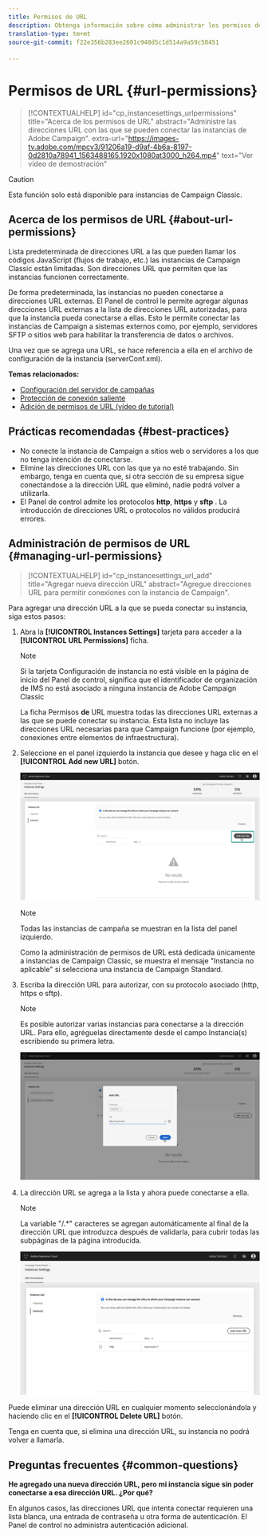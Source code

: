 ```yaml
---
title: Permisos de URL
description: Obtenga información sobre cómo administrar los permisos de URL en el Panel de control
translation-type: tm+mt
source-git-commit: f22e356b283ee2601c948d5c1d514a9a59c58451

---
```



# Permisos de URL {#url-permissions}

>[!CONTEXTUALHELP]
>id=&quot;cp_instancesettings_urlpermissions&quot;
>title=&quot;Acerca de los permisos de URL&quot;
>abstract=&quot;Administre las direcciones URL con las que se pueden conectar las instancias de Adobe Campaign&quot;.
>extra-url=&quot;https://images-tv.adobe.com/mpcv3/91206a19-d9af-4b6a-8197-0d2810a78941_1563488165.1920x1080at3000_h264.mp4&quot; text=&quot;Ver vídeo de demostración&quot;

>[!CAUTION]
>
>Esta función solo está disponible para instancias de Campaign Classic.

## Acerca de los permisos de URL {#about-url-permissions}

Lista predeterminada de direcciones URL a las que pueden llamar los códigos JavaScript (flujos de trabajo, etc.) las instancias de Campaign Classic están limitadas. Son direcciones URL que permiten que las instancias funcionen correctamente.

De forma predeterminada, las instancias no pueden conectarse a direcciones URL externas. El Panel de control le permite agregar algunas direcciones URL externas a la lista de direcciones URL autorizadas, para que la instancia pueda conectarse a ellas. Esto le permite conectar las instancias de Campaign a sistemas externos como, por ejemplo, servidores SFTP o sitios web para habilitar la transferencia de datos o archivos.

Una vez que se agrega una URL, se hace referencia a ella en el archivo de configuración de la instancia (serverConf.xml).

**Temas relacionados:**

* [Configuración del servidor de campañas](https://docs.campaign.adobe.com/doc/AC/en/INS_Additional_configurations_Configuring_Campaign_server.html)
* [Protección de conexión saliente](https://docs.campaign.adobe.com/doc/AC/en/INS_Additional_configurations_Configuring_Campaign_server.html#Outgoing_connection_protection)
* [Adición de permisos de URL (vídeo de tutorial)](https://docs.adobe.com/content/help/en/campaign-learn/campaign-classic-tutorials/administrating/control-panel-acc/adding-url-permissions.html)

## Prácticas recomendadas {#best-practices}

* No conecte la instancia de Campaign a sitios web o servidores a los que no tenga intención de conectarse.
* Elimine las direcciones URL con las que ya no esté trabajando. Sin embargo, tenga en cuenta que, si otra sección de su empresa sigue conectándose a la dirección URL que eliminó, nadie podrá volver a utilizarla.
* El Panel de control admite los protocolos **http**, **https** y **sftp** . La introducción de direcciones URL o protocolos no válidos producirá errores.

## Administración de permisos de URL {#managing-url-permissions}

>[!CONTEXTUALHELP]
>id=&quot;cp_instancesettings_url_add&quot;
>title=&quot;Agregar nueva dirección URL&quot;
>abstract=&quot;Agregue direcciones URL para permitir conexiones con la instancia de Campaign&quot;.

Para agregar una dirección URL a la que se pueda conectar su instancia, siga estos pasos:

1. Abra la **[!UICONTROL Instances Settings]** tarjeta para acceder a la **[!UICONTROL URL Permissions]** ficha.

   >[!NOTE]
   >
   >Si la tarjeta Configuración de instancia no está visible en la página de inicio del Panel de control, significa que el identificador de organización de IMS no está asociado a ninguna instancia de Adobe Campaign Classic
   >
   >La ficha Permisos <b><span class="uicontrol">de</span></b> URL muestra todas las direcciones URL externas a las que se puede conectar su instancia. Esta lista no incluye las direcciones URL necesarias para que Campaign funcione (por ejemplo, conexiones entre elementos de infraestructura).

1. Seleccione en el panel izquierdo la instancia que desee y haga clic en el **[!UICONTROL Add new URL]** botón.

   ![](assets/add_url1.png)

   >[!NOTE]
   >
   >Todas las instancias de campaña se muestran en la lista del panel izquierdo.
   >
   >Como la administración de permisos de URL está dedicada únicamente a instancias de Campaign Classic, se muestra el mensaje &quot;Instancia no aplicable&quot; si selecciona una instancia de Campaign Standard.

1. Escriba la dirección URL para autorizar, con su protocolo asociado (http, https o sftp).

   >[!NOTE]
   >
   >Es posible autorizar varias instancias para conectarse a la dirección URL. Para ello, agréguelas directamente desde el campo Instancia(s) escribiendo su primera letra.

   ![](assets/add_url2.png)

1. La dirección URL se agrega a la lista y ahora puede conectarse a ella.

   >[!NOTE]
   >
   >La variable &quot;/.*&quot; caracteres se agregan automáticamente al final de la dirección URL que introduzca después de validarla, para cubrir todas las subpáginas de la página introducida.

   ![](assets/add_url_listnew.png)

Puede eliminar una dirección URL en cualquier momento seleccionándola y haciendo clic en el **[!UICONTROL Delete URL]** botón.

Tenga en cuenta que, si elimina una dirección URL, su instancia no podrá volver a llamarla.

## Preguntas frecuentes {#common-questions}

**He agregado una nueva dirección URL, pero mi instancia sigue sin poder conectarse a esa dirección URL. ¿Por qué?**

En algunos casos, las direcciones URL que intenta conectar requieren una lista blanca, una entrada de contraseña u otra forma de autenticación. El Panel de control no administra autenticación adicional.
